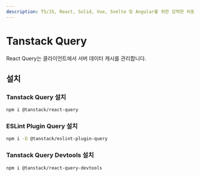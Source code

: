 ```yaml
---
description: TS/JS, React, Solid, Vue, Svelte 및 Angular를 위한 강력한 비동기 상태 관리를 위한 라이브러리인 Tanstack Query를 공부한 내용을 기록합니다.
---
```


# Tanstack Query

React Query는 클라이언트에서 서버 데이터 캐시를 관리합니다.

## 설치

### Tanstack Query 설치

```bash
npm i @tanstack/react-query
```

### ESLint Plugin Query 설치

```bash
npm i -D @tanstack/eslint-plugin-query
```

### Tanstack Query Devtools 설치

```bash
npm i @tanstack/react-query-devtools
```
